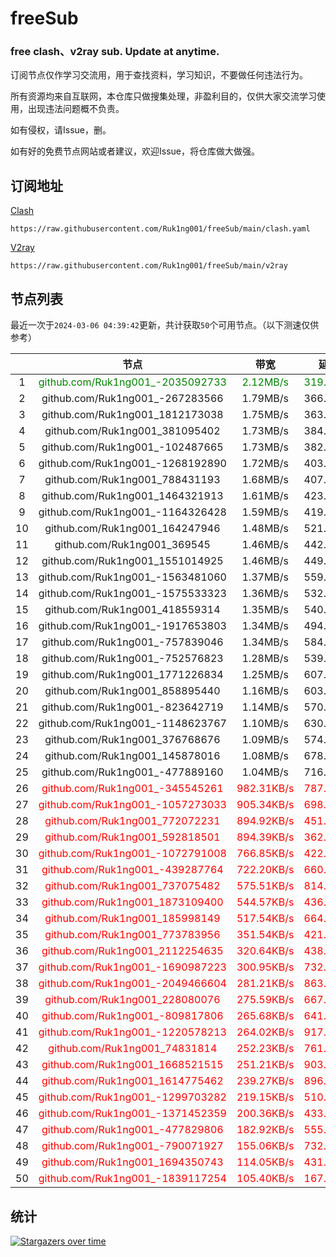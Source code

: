 # freeSub
### free clash、v2ray sub. Update at anytime.

订阅节点仅作学习交流用，用于查找资料，学习知识，不要做任何违法行为。

所有资源均来自互联网，本仓库只做搜集处理，非盈利目的，仅供大家交流学习使用，出现违法问题概不负责。

如有侵权，请Issue，删。

如有好的免费节点网站或者建议，欢迎Issue，将仓库做大做强。

## 订阅地址
[Clash](https://raw.githubusercontent.com/Ruk1ng001/freeSub/main/clash.yaml)
```
https://raw.githubusercontent.com/Ruk1ng001/freeSub/main/clash.yaml
```
[V2ray](https://raw.githubusercontent.com/Ruk1ng001/freeSub/main/v2ray)
```
https://raw.githubusercontent.com/Ruk1ng001/freeSub/main/v2ray
```

## 节点列表

最近一次于`2024-03-06 04:39:42`更新，共计获取`50`个可用节点。（以下测速仅供参考）

|  | 节点 | 带宽 | 延迟 |
|:-:|:--:|:--:|:--:|
 | 1 | <font color=green>github.com/Ruk1ng001_-2035092733</font> | <font color=green>2.12MB/s</font> | <font color=green>319.00ms</font> |
 | 2 | github.com/Ruk1ng001_-267283566 | 1.79MB/s | 366.00ms |
 | 3 | github.com/Ruk1ng001_1812173038 | 1.75MB/s | 363.00ms |
 | 4 | github.com/Ruk1ng001_381095402 | 1.73MB/s | 384.00ms |
 | 5 | github.com/Ruk1ng001_-102487665 | 1.73MB/s | 382.00ms |
 | 6 | github.com/Ruk1ng001_-1268192890 | 1.72MB/s | 403.00ms |
 | 7 | github.com/Ruk1ng001_788431193 | 1.68MB/s | 407.00ms |
 | 8 | github.com/Ruk1ng001_1464321913 | 1.61MB/s | 423.00ms |
 | 9 | github.com/Ruk1ng001_-1164326428 | 1.59MB/s | 419.00ms |
 | 10 | github.com/Ruk1ng001_164247946 | 1.48MB/s | 521.00ms |
 | 11 | github.com/Ruk1ng001_369545 | 1.46MB/s | 442.00ms |
 | 12 | github.com/Ruk1ng001_1551014925 | 1.46MB/s | 449.00ms |
 | 13 | github.com/Ruk1ng001_-1563481060 | 1.37MB/s | 559.00ms |
 | 14 | github.com/Ruk1ng001_-1575533323 | 1.36MB/s | 532.00ms |
 | 15 | github.com/Ruk1ng001_418559314 | 1.35MB/s | 540.00ms |
 | 16 | github.com/Ruk1ng001_-1917653803 | 1.34MB/s | 494.00ms |
 | 17 | github.com/Ruk1ng001_-757839046 | 1.34MB/s | 584.00ms |
 | 18 | github.com/Ruk1ng001_-752576823 | 1.28MB/s | 539.00ms |
 | 19 | github.com/Ruk1ng001_1771226834 | 1.25MB/s | 607.00ms |
 | 20 | github.com/Ruk1ng001_858895440 | 1.16MB/s | 603.00ms |
 | 21 | github.com/Ruk1ng001_-823642719 | 1.14MB/s | 570.00ms |
 | 22 | github.com/Ruk1ng001_-1148623767 | 1.10MB/s | 630.00ms |
 | 23 | github.com/Ruk1ng001_376768676 | 1.09MB/s | 574.00ms |
 | 24 | github.com/Ruk1ng001_145878016 | 1.08MB/s | 678.00ms |
 | 25 | github.com/Ruk1ng001_-477889160 | 1.04MB/s | 716.00ms |
 | 26 | <font color=red>github.com/Ruk1ng001_-345545261</font> | <font color=red>982.31KB/s</font> | <font color=red>787.00ms</font> |
 | 27 | <font color=red>github.com/Ruk1ng001_-1057273033</font> | <font color=red>905.34KB/s</font> | <font color=red>698.00ms</font> |
 | 28 | <font color=red>github.com/Ruk1ng001_772072231</font> | <font color=red>894.92KB/s</font> | <font color=red>451.00ms</font> |
 | 29 | <font color=red>github.com/Ruk1ng001_592818501</font> | <font color=red>894.39KB/s</font> | <font color=red>362.00ms</font> |
 | 30 | <font color=red>github.com/Ruk1ng001_-1072791008</font> | <font color=red>766.85KB/s</font> | <font color=red>422.00ms</font> |
 | 31 | <font color=red>github.com/Ruk1ng001_-439287764</font> | <font color=red>722.20KB/s</font> | <font color=red>660.00ms</font> |
 | 32 | <font color=red>github.com/Ruk1ng001_737075482</font> | <font color=red>575.51KB/s</font> | <font color=red>814.00ms</font> |
 | 33 | <font color=red>github.com/Ruk1ng001_1873109400</font> | <font color=red>544.57KB/s</font> | <font color=red>436.00ms</font> |
 | 34 | <font color=red>github.com/Ruk1ng001_185998149</font> | <font color=red>517.54KB/s</font> | <font color=red>664.00ms</font> |
 | 35 | <font color=red>github.com/Ruk1ng001_773783956</font> | <font color=red>351.54KB/s</font> | <font color=red>421.00ms</font> |
 | 36 | <font color=red>github.com/Ruk1ng001_2112254635</font> | <font color=red>320.64KB/s</font> | <font color=red>438.00ms</font> |
 | 37 | <font color=red>github.com/Ruk1ng001_-1690987223</font> | <font color=red>300.95KB/s</font> | <font color=red>732.00ms</font> |
 | 38 | <font color=red>github.com/Ruk1ng001_-2049466604</font> | <font color=red>281.21KB/s</font> | <font color=red>863.00ms</font> |
 | 39 | <font color=red>github.com/Ruk1ng001_228080076</font> | <font color=red>275.59KB/s</font> | <font color=red>667.00ms</font> |
 | 40 | <font color=red>github.com/Ruk1ng001_-809817806</font> | <font color=red>265.68KB/s</font> | <font color=red>641.00ms</font> |
 | 41 | <font color=red>github.com/Ruk1ng001_-1220578213</font> | <font color=red>264.02KB/s</font> | <font color=red>917.00ms</font> |
 | 42 | <font color=red>github.com/Ruk1ng001_74831814</font> | <font color=red>252.23KB/s</font> | <font color=red>761.00ms</font> |
 | 43 | <font color=red>github.com/Ruk1ng001_1668521515</font> | <font color=red>251.21KB/s</font> | <font color=red>903.00ms</font> |
 | 44 | <font color=red>github.com/Ruk1ng001_1614775462</font> | <font color=red>239.27KB/s</font> | <font color=red>896.00ms</font> |
 | 45 | <font color=red>github.com/Ruk1ng001_-1299703282</font> | <font color=red>219.15KB/s</font> | <font color=red>510.00ms</font> |
 | 46 | <font color=red>github.com/Ruk1ng001_-1371452359</font> | <font color=red>200.36KB/s</font> | <font color=red>433.00ms</font> |
 | 47 | <font color=red>github.com/Ruk1ng001_-477829806</font> | <font color=red>182.92KB/s</font> | <font color=red>555.00ms</font> |
 | 48 | <font color=red>github.com/Ruk1ng001_-790071927</font> | <font color=red>155.06KB/s</font> | <font color=red>732.00ms</font> |
 | 49 | <font color=red>github.com/Ruk1ng001_1694350743</font> | <font color=red>114.05KB/s</font> | <font color=red>431.00ms</font> |
 | 50 | <font color=red>github.com/Ruk1ng001_-1839117254</font> | <font color=red>105.40KB/s</font> | <font color=red>167.00ms</font> |


## 统计

[![Stargazers over time](https://starchart.cc/Ruk1ng001/freeSub.svg)](https://starchart.cc/Ruk1ng001/freeSub)